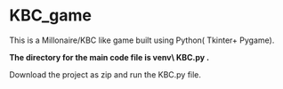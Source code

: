 # KBC_game
This is a Millonaire/KBC like game built using Python( Tkinter+ Pygame).

**The directory for the main code file is venv\ KBC.py  .**

Download the project as zip and run the KBC.py file.


